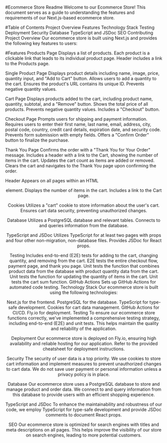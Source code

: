 #Ecommerce Store Readme
Welcome to our Ecommerce Store! This document serves as a guide to understanding the features and requirements of our Next.js-based ecommerce store.

#Table of Contents
Project Overview
Features
Technology Stack
Testing
Deployment
Security
Database
TypeScript and JSDoc
SEO
Contributing
Project Overview
Our ecommerce store is built using Next.js and provides the following key features to users:

#Features
Products Page
Displays a list of products.
Each product is a clickable link that leads to its individual product page.
Header includes a link to the Products page.

Single Product Page
Displays product details including name, image, price, quantity input, and "Add to Cart" button.
Allows users to add a quantity to the cart.
Ensures the product's URL contains its unique ID.
Prevents negative quantity values.

Cart Page
Displays products added to the cart, including product name, quantity, subtotal, and a "Remove" button.
Shows the total price of all products.
Prevents negative quantity values.
Includes a "Checkout" button.

Checkout Page
Prompts users for shipping and payment information.
Requires users to enter their first name, last name, email, address, city, postal code, country, credit card details, expiration date, and security code.
Prevents form submission with empty fields.
Offers a "Confirm Order" button to finalize the purchase.

Thank You Page
Confirms the order with a "Thank You for Your Order" message.
Includes a header with a link to the Cart, showing the number of items in the cart.
Updates the cart count as items are added or removed.
Clears the cart and navigates to the Thank You page upon confirming the order.

Header
Appears on all pages within an HTML <header> element.
Displays the number of items in the cart.
Includes a link to the Cart page.

Cookies
Utilizes a "cart" cookie to store information about the user's cart.
Ensures cart data security, preventing unauthorized changes.

Database
Utilizes a PostgreSQL database and relevant tables.
Connects to and queries information from the database.

TypeScript and JSDoc
Utilizes TypeScript for at least two pages with props and four other non-migration, non-database files.
Provides JSDoc for React props.

Testing
Includes end-to-end (E2E) tests for adding to the cart, changing quantity, and removing from the cart.
E2E tests the entire checkout flow, payment page, and thank you page.
Unit tests the function that combines product data from the database with product quantity data from the cart.
Unit tests the function for updating the quantity of items in the cart.
Unit tests the cart sum function.
GitHub Actions
Sets up GitHub Actions for automated code testing.
Technology Stack
Our ecommerce store is built using the following technologies:

Next.js for the frontend.
PostgreSQL for the database.
TypeScript for type-safe development.
Cookies for cart data management.
GitHub Actions for CI/CD.
Fly.io for deployment.
Testing
To ensure our ecommerce store functions correctly, we've implemented a comprehensive testing strategy, including end-to-end (E2E) and unit tests. This helps maintain the quality and reliability of the application.

Deployment
Our ecommerce store is deployed on Fly.io, ensuring high availability and reliable hosting for our application. Refer to the provided cheatsheet for deployment instructions.

Security
The security of user data is a top priority. We use cookies to store cart information and implement measures to prevent unauthorized changes to cart data. We do not save user payment or personal information unless a privacy policy is in place.

Database
Our ecommerce store uses a PostgreSQL database to store and manage product and order data. We connect to and query information from this database to provide users with an efficient shopping experience.

TypeScript and JSDoc
To enhance the maintainability and robustness of our code, we employ TypeScript for type-safe development and provide JSDoc comments to document React props.

SEO
Our ecommerce store is optimized for search engines with titles and meta descriptions on all pages. This helps improve the visibility of our store on search engines, leading to more potential customers.
